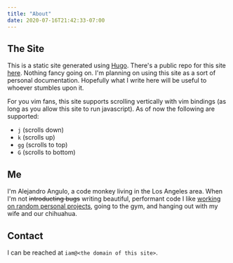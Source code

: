 ```yaml
---
title: "About"
date: 2020-07-16T21:42:33-07:00
---
```


## The Site

This is a static site generated using [Hugo](https://gohugo.io/). There's a public repo for this site
[here](https://github.com/alejandro-angulo/alejandr0angul0.dev). Nothing fancy going on. I'm planning on using this site as a sort
of personal documentation. Hopefully what I write here will be useful to whoever stumbles upon it.

For you vim fans, this site supports scrolling vertically with vim bindings (as long as you allow this site to run javascript). As
of now the following are supported:

- `j` (scrolls down)
- `k` (scrolls up)
- `gg` (scrolls to top)
- `G` (scrolls to bottom)

## Me

I'm Alejandro Angulo, a code monkey living in the Los Angeles area. When I'm not ~~introducting bugs~~ writing beautiful,
performant code I like [working on random personal projects](https://github.com/alejandro-angulo/qmk_firmware/), going to the gym,
and hanging out with my wife and our chihuahua.

## Contact

I can be reached at `iam@<the domain of this site>`.
